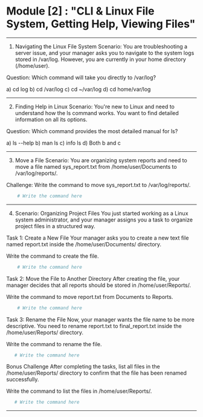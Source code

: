 # Module [2] : **"CLI & Linux File System, Getting Help, Viewing Files"**
---
1. Navigating the Linux File System
Scenario: 
You are troubleshooting a server issue, and your manager asks you to navigate to the system logs stored in /var/log. However, you are currently in your home directory (/home/user).

Question:
Which command will take you directly to /var/log?

a) cd log
b) cd /var/log
c) cd ~/var/log
d) cd home/var/log

--------------------------------------------------------------------------

2. Finding Help in Linux
Scenario:
You're new to Linux and need to understand how the ls command works. You want to find detailed information on all its options.

Question:
Which command provides the most detailed manual for ls?

a) ls --help
b) man ls
c) info ls
d) Both b and c

--------------------------------------------------------------------------

 3. Move a File
Scenario:
You are organizing system reports and need to move a file named sys_report.txt from /home/user/Documents to /var/log/reports/.

Challenge:
Write the command to move sys_report.txt to /var/log/reports/.
```bash
    # Write the command here
```
--------------------------------------------------------------------------
4. Scenario:
Organizing Project Files
You just started working as a Linux system administrator, and your manager assigns you a task to organize project files in a structured way.

Task 1: Create a New File
Your manager asks you to create a new text file named report.txt inside the /home/user/Documents/ directory.

Write the command to create the file.

```bash
    # Write the command here

```
Task 2: Move the File to Another Directory
After creating the file, your manager decides that all reports should be stored in /home/user/Reports/.

Write the command to move report.txt from Documents to Reports.
```bash
    # Write the command here

```

Task 3: Rename the File
Now, your manager wants the file name to be more descriptive. You need to rename report.txt to final_report.txt inside the /home/user/Reports/ directory.

 Write the command to rename the file.

 ```bash
    # Write the command here

```

Bonus Challenge 
After completing the tasks, list all files in the /home/user/Reports/ directory to confirm that the file has been renamed successfully.

Write the command to list the files in /home/user/Reports/.
 ```bash
    # Write the command here

```
--------------------------------------------------------------------------